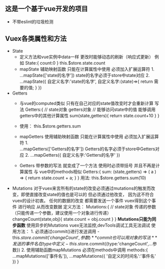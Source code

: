 ## 这是一个基于vue开发的项目
+ 不带eslint的垃圾检测

## Vuex各类属性和方法
+ State
    - 定义方法和vue实例中data一样  更改时能够动态的刷新（响应式更新）
    例如 State:{
            count:0
        }
    this.$store.state.count
    - mapState 辅助映射函数
        只能在计算属性中使用
        必须加入扩展运算符
        1.  
        ...mapState(['state的名字'])   state的名字必须于store中state对应
        2. 
        ...mapState({
            自定义名字:'state的名字',
            自定义名字:(state)=>{
                return 需要的值;
            }
        })
+ Getters
    - 与vue的computed类似 只有在自己对应的state值改变时才会重新计算
    写法  Getters:{
        //  state对象   getters对象
        //  能够访问state中的值      能够调用getters中的其他计算属性
        sum(state,getters){
            return state.count+10
        }
    }

    - 使用：
        this.$store.getters.sum
    - mapGetters 使用辅助映射函数
        只能在计算属性中使用
        必须加入扩展运算符
        1.  
        ...mapGetters(['Getters的名字'])   Getters的名字必须于store中Getters对应
        2. 
        ...mapGetters({
            自定义名字:'Getters的名字'
        }) 
    
    - Getters 带参数的写法   就变成了一个方法 使用时必须带括号  并且不再是计算属性 与 vue中的methods相似
        Getters:{
            sum: (state,getters) => ( a ) => {
                return state.count + a;
            }
        }
        用法: this.$store.getters.sum(10)
+ Mutations
    对于vuex来言所有的state的改变必须通过mutations的触发而改变，即使直接改变state的值也是可以的 但必须通过他改变，
    因为这不符合vuex的设计初衷。
    任何的数据的改变 都需要发送一个事件 vuex得到这个事件 进行响应 从而改变数据 
    定义方法： 
        Mutations:{
            // state对象  传递的参数（只能传递一个参数，建议使用一个对象进行传递）
            changeCount(state,obj){ 
                state.count = obj.count
            }
        }
        **Mutations只能为同步函数** 使用异步的Mutations vuex无法监控,devTools调试工具无法调试
    使用方法： 
      1. 必须通过commit()进行发送调用
         - this.$store.commit('changeCount',参数)
           **commit也可以用对象的写法** 发送的事件名 在type中定义
         - this.$store.commit({type:'changeCount',...参数})
      2. 使用辅助函数mapMutations
         必须在methods中调用
         methods:{
             ...mapMutations(['事件名']),
             ...mapMutations({
                 '自定义的时间名':'事件名'
             })
         }